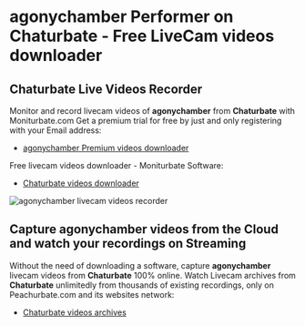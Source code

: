 # agonychamber Performer on Chaturbate - Free LiveCam videos downloader

## Chaturbate Live Videos Recorder

Monitor and record livecam videos of **agonychamber** from **Chaturbate** with Moniturbate.com
Get a premium trial for free by just and only registering with your Email address:
* [agonychamber Premium videos downloader](https://moniturbate.com/request-demo-licence-key.html)

Free livecam videos downloader - Moniturbate Software:
* [Chaturbate videos downloader](https://moniturbate.com/moniturbate-download-software.html)

![agonychamber livecam videos recorder](https://peachurnet.com/templates/moniturbate-software.png)


## Capture agonychamber videos from the Cloud and watch your recordings on Streaming

Without the need of downloading a software, capture **agonychamber** livecam videos from **Chaturbate** 100% online.
Watch Livecam archives from **Chaturbate** unlimitedly from thousands of existing recordings, only on Peachurbate.com and its websites network:
* [Chaturbate videos archives](https://peachurnet.com/)